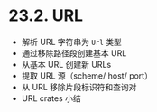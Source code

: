 # 23.2. URL

- 解析 URL 字符串为 `Url` 类型
- 通过移除路径段创建基本 URL
- 从基本 URL 创建新 URLs
- 提取 URL 源（scheme/ host/ port）
- 从 URL 移除片段标识符和查询对
- URL crates 小结
